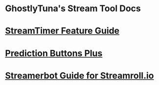# GhostlyTuna's Stream Tool Docs

# [StreamTimer Feature Guide](/docs/timer-guide.md)

# [Prediction Buttons Plus](/docs/pbp-guide.md)

# [Streamerbot Guide for Streamroll.io](/docs/sr-streambot.md)
